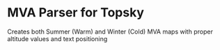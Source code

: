 # MVA Parser for Topsky

Creates both Summer (Warm) and Winter (Cold) MVA maps with proper altitude values and text positioning
